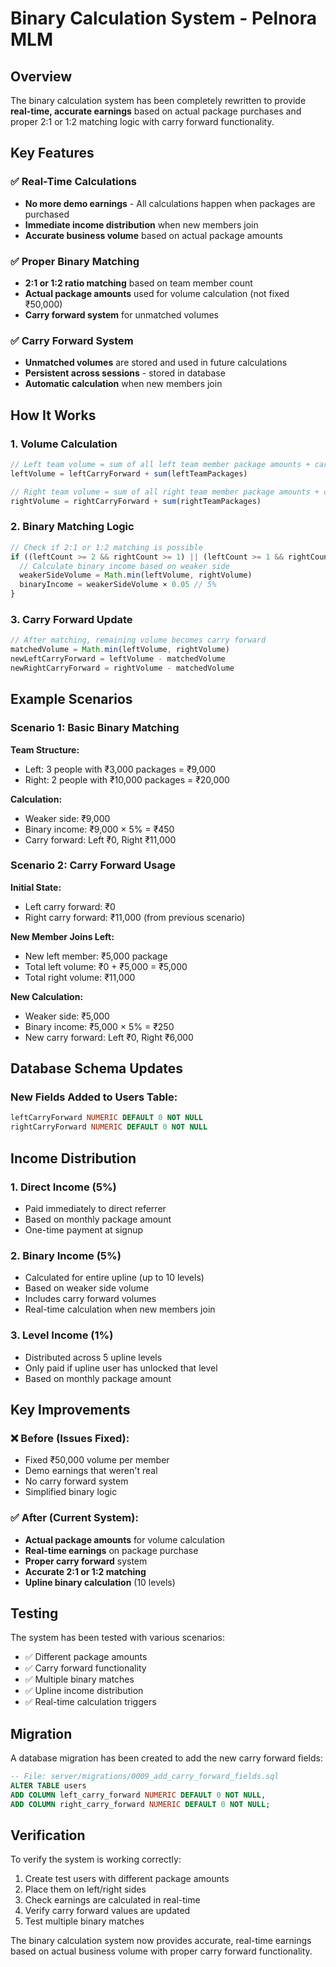 # Binary Calculation System - Pelnora MLM

## Overview
The binary calculation system has been completely rewritten to provide **real-time, accurate earnings** based on actual package purchases and proper 2:1 or 1:2 matching logic with carry forward functionality.

## Key Features

### ✅ Real-Time Calculations
- **No more demo earnings** - All calculations happen when packages are purchased
- **Immediate income distribution** when new members join
- **Accurate business volume** based on actual package amounts

### ✅ Proper Binary Matching
- **2:1 or 1:2 ratio matching** based on team member count
- **Actual package amounts** used for volume calculation (not fixed ₹50,000)
- **Carry forward system** for unmatched volumes

### ✅ Carry Forward System
- **Unmatched volumes** are stored and used in future calculations
- **Persistent across sessions** - stored in database
- **Automatic calculation** when new members join

## How It Works

### 1. Volume Calculation
```javascript
// Left team volume = sum of all left team member package amounts + carry forward
leftVolume = leftCarryForward + sum(leftTeamPackages)

// Right team volume = sum of all right team member package amounts + carry forward  
rightVolume = rightCarryForward + sum(rightTeamPackages)
```

### 2. Binary Matching Logic
```javascript
// Check if 2:1 or 1:2 matching is possible
if ((leftCount >= 2 && rightCount >= 1) || (leftCount >= 1 && rightCount >= 2)) {
  // Calculate binary income based on weaker side
  weakerSideVolume = Math.min(leftVolume, rightVolume)
  binaryIncome = weakerSideVolume × 0.05 // 5%
}
```

### 3. Carry Forward Update
```javascript
// After matching, remaining volume becomes carry forward
matchedVolume = Math.min(leftVolume, rightVolume)
newLeftCarryForward = leftVolume - matchedVolume
newRightCarryForward = rightVolume - matchedVolume
```

## Example Scenarios

### Scenario 1: Basic Binary Matching
**Team Structure:**
- Left: 3 people with ₹3,000 packages = ₹9,000
- Right: 2 people with ₹10,000 packages = ₹20,000

**Calculation:**
- Weaker side: ₹9,000
- Binary income: ₹9,000 × 5% = ₹450
- Carry forward: Left ₹0, Right ₹11,000

### Scenario 2: Carry Forward Usage
**Initial State:**
- Left carry forward: ₹0
- Right carry forward: ₹11,000 (from previous scenario)

**New Member Joins Left:**
- New left member: ₹5,000 package
- Total left volume: ₹0 + ₹5,000 = ₹5,000
- Total right volume: ₹11,000

**New Calculation:**
- Weaker side: ₹5,000
- Binary income: ₹5,000 × 5% = ₹250
- New carry forward: Left ₹0, Right ₹6,000

## Database Schema Updates

### New Fields Added to Users Table:
```sql
leftCarryForward NUMERIC DEFAULT 0 NOT NULL
rightCarryForward NUMERIC DEFAULT 0 NOT NULL
```

## Income Distribution

### 1. Direct Income (5%)
- Paid immediately to direct referrer
- Based on monthly package amount
- One-time payment at signup

### 2. Binary Income (5%)
- Calculated for entire upline (up to 10 levels)
- Based on weaker side volume
- Includes carry forward volumes
- Real-time calculation when new members join

### 3. Level Income (1%)
- Distributed across 5 upline levels
- Only paid if upline user has unlocked that level
- Based on monthly package amount

## Key Improvements

### ❌ Before (Issues Fixed):
- Fixed ₹50,000 volume per member
- Demo earnings that weren't real
- No carry forward system
- Simplified binary logic

### ✅ After (Current System):
- **Actual package amounts** for volume calculation
- **Real-time earnings** on package purchase
- **Proper carry forward** system
- **Accurate 2:1 or 1:2 matching**
- **Upline binary calculation** (10 levels)

## Testing

The system has been tested with various scenarios:
- ✅ Different package amounts
- ✅ Carry forward functionality  
- ✅ Multiple binary matches
- ✅ Upline income distribution
- ✅ Real-time calculation triggers

## Migration

A database migration has been created to add the new carry forward fields:
```sql
-- File: server/migrations/0009_add_carry_forward_fields.sql
ALTER TABLE users 
ADD COLUMN left_carry_forward NUMERIC DEFAULT 0 NOT NULL,
ADD COLUMN right_carry_forward NUMERIC DEFAULT 0 NOT NULL;
```

## Verification

To verify the system is working correctly:
1. Create test users with different package amounts
2. Place them on left/right sides
3. Check earnings are calculated in real-time
4. Verify carry forward values are updated
5. Test multiple binary matches

The binary calculation system now provides accurate, real-time earnings based on actual business volume with proper carry forward functionality.